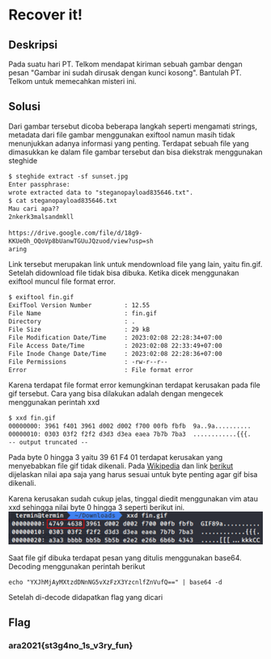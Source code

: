 # Recover it!

## Deskripsi
Pada suatu hari PT. Telkom mendapat kiriman sebuah gambar dengan pesan "Gambar ini sudah dirusak dengan kunci kosong". Bantulah PT. Telkom untuk memecahkan misteri ini.

## Solusi
Dari gambar tersebut dicoba beberapa langkah seperti mengamati strings, metadata dari file gambar menggunakan exiftool namun masih tidak menunjukkan adanya informasi yang penting.
Terdapat sebuah file yang dimasukkan ke dalam file gambar tersebut dan bisa diekstrak menggunakan steghide
``` shell
$ steghide extract -sf sunset.jpg
Enter passphrase: 
wrote extracted data to "steganopayload835646.txt".
$ cat steganopayload835646.txt
Mau cari apa??
2nkerk3malsandmkll

https://drive.google.com/file/d/18g9-KKUeOh_OQoVp8bUanwTGUuJQzuod/view?usp=sh
aring
```

Link tersebut merupakan link untuk mendownload file yang lain, yaitu fin.gif. Setelah didownload file tidak bisa dibuka. Ketika dicek menggunakan exiftool muncul file format error.
``` shell
$ exiftool fin.gif
ExifTool Version Number         : 12.55
File Name                       : fin.gif
Directory                       : .
File Size                       : 29 kB
File Modification Date/Time     : 2023:02:08 22:28:34+07:00
File Access Date/Time           : 2023:02:08 22:33:49+07:00
File Inode Change Date/Time     : 2023:02:08 22:28:36+07:00
File Permissions                : -rw-r--r--
Error                           : File format error
```
Karena terdapat file format error kemungkinan terdapat kerusakan pada file gif tersebut. Cara yang bisa dilakukan adalah dengan mengecek menggunakan perintah xxd
``` shell
$ xxd fin.gif
00000000: 3961 f401 3961 d002 d002 f700 00fb fbfb  9a..9a..........
00000010: 0303 03f2 f2f2 d3d3 d3ea eaea 7b7b 7ba3  ............{{{.
-- output truncated --
```
Pada byte 0 hingga 3 yaitu 39 61 F4 01 terdapat kerusakan yang menyebabkan file gif tidak dikenali. Pada [Wikipedia](https://en.wikipedia.org/wiki/GIF) dan link [berikut](https://www.file-recovery.com/gif-signature-format.htm) dijelaskan nilai apa saja yang harus sesuai untuk byte penting agar gif bisa dikenali.

Karena kerusakan sudah cukup jelas, tinggal diedit menggunakan vim atau xxd sehingga nilai byte 0 hingga 3 seperti berikut ini.
![Recovered GIF format](./recovered_gif.png)

Saat file gif dibuka terdapat pesan yang ditulis menggunakan base64. Decoding menggunakan perintah berikut
``` shell
echo "YXJhMjAyMXtzdDNnNG5vXzFzX3YzcnlfZnVufQ==" | base64 -d
```
Setelah di-decode didapatkan flag yang dicari

## Flag
### ara2021{st3g4no_1s_v3ry_fun}